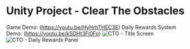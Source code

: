 # Unity Project - Clear The Obstacles 
Game Demo: (https://youtu.be/HyHrhTHEC3E)
Daily Rewards System Demo: (https://youtu.be/kSDHt3Fi0Fo)
![CTO - Title Screen](https://github.com/user-attachments/assets/d24d047a-d661-4912-856c-4eaaecccbf34)
![CTO - Daily Rewards Panel](https://github.com/user-attachments/assets/1dad162f-3482-41e0-953f-e639dc1e324d)
